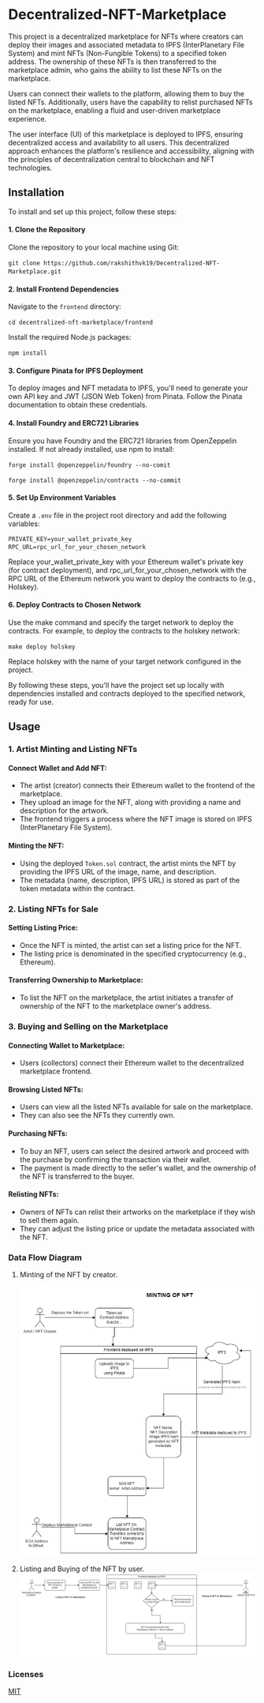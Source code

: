 # Decentralized-NFT-Marketplace

This project is a decentralized marketplace for NFTs where creators can deploy their images and associated metadata to IPFS (InterPlanetary File System) and mint NFTs (Non-Fungible Tokens) to a specified token address. The ownership of these NFTs is then transferred to the marketplace admin, who gains the ability to list these NFTs on the marketplace.

Users can connect their wallets to the platform, allowing them to buy the listed NFTs. Additionally, users have the capability to relist purchased NFTs on the marketplace, enabling a fluid and user-driven marketplace experience.

The user interface (UI) of this marketplace is deployed to IPFS, ensuring decentralized access and availability to all users. This decentralized approach enhances the platform's resilience and accessibility, aligning with the principles of decentralization central to blockchain and NFT technologies.

## Installation

To install and set up this project, follow these steps:

#### 1. Clone the Repository

Clone the repository to your local machine using Git:

`git clone https://github.com/rakshithvk19/Decentralized-NFT-Marketplace.git`

#### 2. Install Frontend Dependencies

Navigate to the `frontend` directory:

`cd decentralized-nft-marketplace/frontend`

Install the required Node.js packages:

`npm install`

#### 3. Configure Pinata for IPFS Deployment

To deploy images and NFT metadata to IPFS, you'll need to generate your own API key and JWT (JSON Web Token) from Pinata. Follow the Pinata documentation to obtain these credentials.

#### 4. Install Foundry and ERC721 Libraries

Ensure you have Foundry and the ERC721 libraries from OpenZeppelin installed. If not already installed, use npm to install:

`forge install @openzeppelin/foundry --no-comit`

`forge install @openzeppelin/contracts --no-commit`

#### 5. Set Up Environment Variables

Create a `.env` file in the project root directory and add the following variables:

```plaintext
PRIVATE_KEY=your_wallet_private_key
RPC_URL=rpc_url_for_your_chosen_network
```

Replace your_wallet_private_key with your Ethereum wallet's private key (for contract deployment), and rpc_url_for_your_chosen_network with the RPC URL of the Ethereum network you want to deploy the contracts to (e.g., Holskey).

#### 6. Deploy Contracts to Chosen Network

Use the make command and specify the target network to deploy the contracts. For example, to deploy the contracts to the holskey network:

`make deploy holskey`

Replace holskey with the name of your target network configured in the project.

By following these steps, you'll have the project set up locally with dependencies installed and contracts deployed to the specified network, ready for use.

## Usage

### 1. Artist Minting and Listing NFTs

#### Connect Wallet and Add NFT:

- The artist (creator) connects their Ethereum wallet to the frontend of the marketplace.
- They upload an image for the NFT, along with providing a name and description for the artwork.
- The frontend triggers a process where the NFT image is stored on IPFS (InterPlanetary File System).

#### Minting the NFT:

- Using the deployed `Token.sol` contract, the artist mints the NFT by providing the IPFS URL of the image, name, and description.
- The metadata (name, description, IPFS URL) is stored as part of the token metadata within the contract.

### 2. Listing NFTs for Sale

#### Setting Listing Price:

- Once the NFT is minted, the artist can set a listing price for the NFT.
- The listing price is denominated in the specified cryptocurrency (e.g., Ethereum).

#### Transferring Ownership to Marketplace:

- To list the NFT on the marketplace, the artist initiates a transfer of ownership of the NFT to the marketplace owner's address.

### 3. Buying and Selling on the Marketplace

#### Connecting Wallet to Marketplace:

- Users (collectors) connect their Ethereum wallet to the decentralized marketplace frontend.

#### Browsing Listed NFTs:

- Users can view all the listed NFTs available for sale on the marketplace.
- They can also see the NFTs they currently own.

#### Purchasing NFTs:

- To buy an NFT, users can select the desired artwork and proceed with the purchase by confirming the transaction via their wallet.
- The payment is made directly to the seller's wallet, and the ownership of the NFT is transferred to the buyer.

#### Relisting NFTs:

- Owners of NFTs can relist their artworks on the marketplace if they wish to sell them again.
- They can adjust the listing price or update the metadata associated with the NFT.

### Data Flow Diagram

1. Minting of the NFT by creator.

   ![Minting of the NFT by creator](./Documentation/Minting%20NFT%20by%20Artist.png)

2. Listing and Buying of the NFT by user.
   ![Listing and Buying of the NFT by user](./Documentation/Listing%20of%20NFT.png)

### Licenses

[MIT](https://choosealicense.com/licenses/mit/)
